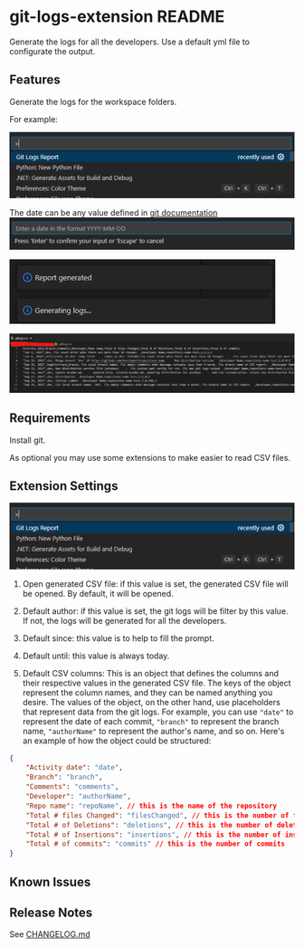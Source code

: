# git-logs-extension README

Generate the logs for all the developers. Use a default yml file to configurate the output.

## Features

Generate the logs for the workspace folders.

For example:

![command](https://github.com/masicx/vs-git-logs-extension/raw/master/assets/image.png)

The date can be any value defined in [git documentation](https://git-scm.com/docs/git-log#Documentation/git-log.txt---sinceltdategt)
![date where it is going to start](https://github.com/masicx/vs-git-logs-extension/raw/master/assets/image2.png)

![alt text](https://github.com/masicx/vs-git-logs-extension/raw/master/assets/image3.png)

![alt text](https://github.com/masicx/vs-git-logs-extension/raw/master/assets/image4.png)

## Requirements

Install git.

As optional you may use some extensions to make easier to read CSV files.

## Extension Settings

![alt text](https://github.com/masicx/vs-git-logs-extension/raw/master/assets/image.png)

1. Open generated CSV file: if this value is set, the generated CSV file will be opened. By default, it will be opened.

1. Default author: if this value is set, the git logs will be filter by this value. If not, the logs will be generated for all the developers.

1. Default since: this value is to help to fill the prompt.

1. Default until: this value is always today.

1. Default CSV columns: This is an object that defines the columns and their respective values in the generated CSV file. The keys of the object represent the column names, and they can be named anything you desire. The values of the object, on the other hand, use placeholders that represent data from the git logs. For example, you can use `"date"` to represent the date of each commit, `"branch"` to represent the branch name, `"authorName"` to represent the author's name, and so on. Here's an example of how the object could be structured:

```json
{
    "Activity date": "date",
    "Branch": "branch",
    "Comments": "comments",
    "Developer": "authorName",
    "Repo name": "repoName", // this is the name of the repository
    "Total # files Changed": "filesChanged", // this is the number of files changed
    "Total # of Deletions": "deletions", // this is the number of deletions
    "Total # of Insertions": "insertions", // this is the number of insertions
    "Total # of commits": "commits" // this is the number of commits
}
```


## Known Issues


## Release Notes

See [CHANGELOG.md](https://raw.githubusercontent.com/masicx/vs-git-logs-extension/master/CHANGELOG.md)
